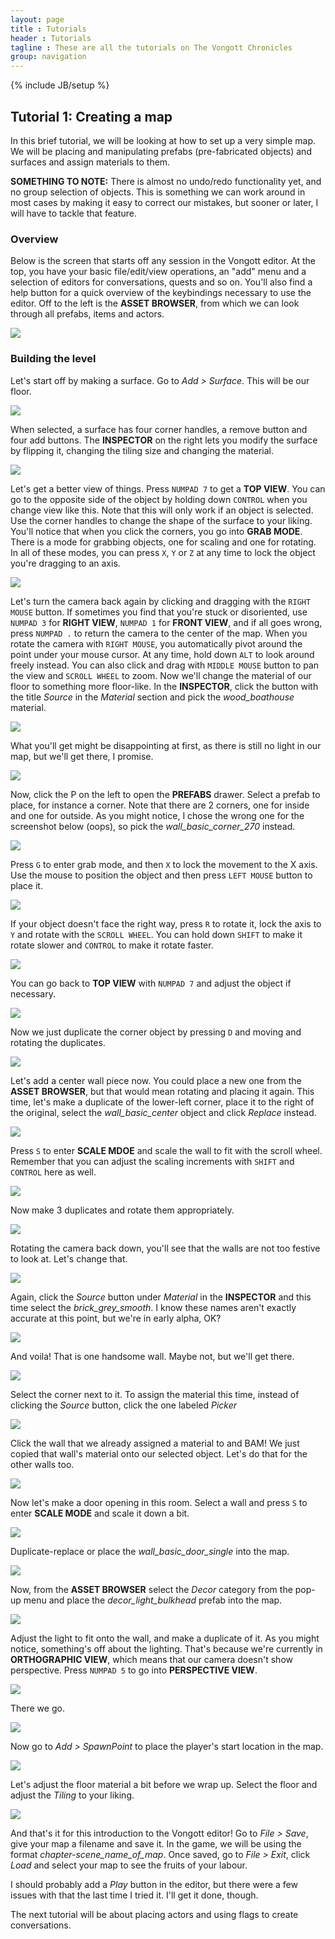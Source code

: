 ```yaml
---
layout: page
title : Tutorials
header : Tutorials
tagline : These are all the tutorials on The Vongott Chronicles 
group: navigation
---
```

{% include JB/setup %}

## Tutorial 1: Creating a map
In this brief tutorial, we will be looking at how to set up a very simple map. We will be placing and manipulating prefabs (pre-fabricated objects) and surfaces and assign materials to them.

**SOMETHING TO NOTE:** There is almost no undo/redo functionality yet, and no group selection of objects. This is something we can work around in most cases by making it easy to correct our mistakes, but sooner or later, I will have to tackle that feature.

### Overview
Below is the screen that starts off any session in the Vongott editor. At the top, you have your basic file/edit/view operations, an "add" menu and a selection of editors for conversations, quests and so on. You'll also find a help button for a quick overview of the keybindings necessary to use the editor. Off to the left is the **ASSET BROWSER**, from which we can look through all prefabs, items and actors.

<img class="tutorial_image" src="{{ BASE_PATH }}/images/tutorials/1/0.jpg" />

### Building the level
Let's start off by making a surface. Go to *Add > Surface*. This will be our floor.

<img class="tutorial_image" src="{{ BASE_PATH }}/images/tutorials/1/1.jpg" />

When selected, a surface has four corner handles, a remove button and four add buttons. The **INSPECTOR** on the right lets you modify the surface by flipping it, changing the tiling size and changing the material.

<img class="tutorial_image" src="{{ BASE_PATH }}/images/tutorials/1/2.jpg" />

Let's get a better view of things. Press `NUMPAD 7` to get a **TOP VIEW**. You can go to the opposite side of the object by holding down `CONTROL` when you change view like this. Note that this will only work if an object is selected. Use the corner handles to change the shape of the surface to your liking. You'll notice that when you click the corners, you go into **GRAB MODE**. There is a mode for grabbing objects, one for scaling and one for rotating. In all of these modes, you can press `X`, `Y` or `Z` at any time to lock the object you're dragging to an axis.

<img class="tutorial_image" src="{{ BASE_PATH }}/images/tutorials/1/3.jpg" />

Let's turn the camera back again by clicking and dragging with the `RIGHT MOUSE` button. If sometimes you find that you're stuck or disoriented, use `NUMPAD 3` for **RIGHT VIEW**, `NUMPAD 1` for **FRONT VIEW**, and if all goes wrong, press `NUMPAD .` to return the camera to the center of the map. When you rotate the camera with `RIGHT MOUSE`, you automatically pivot around the point under your mouse cursor. At any time, hold down `ALT` to look around freely instead. You can also click and drag with `MIDDLE MOUSE` button to pan the view and `SCROLL WHEEL` to zoom. Now we'll change the material of our floor to something more floor-like. In the **INSPECTOR**, click the button with the title *Source* in the *Material* section and pick the *wood_boathouse* material.

<img class="tutorial_image" src="{{ BASE_PATH }}/images/tutorials/1/4.jpg" />

What you'll get might be disappointing at first, as there is still no light in our map, but we'll get there, I promise.

<img class="tutorial_image" src="{{ BASE_PATH }}/images/tutorials/1/5.jpg" />

Now, click the P on the left to open the **PREFABS** drawer. Select a prefab to place, for instance a corner. Note that there are 2 corners, one for inside and one for outside. As you might notice, I chose the wrong one for the screenshot below (oops), so pick the *wall_basic_corner_270* instead.

<img class="tutorial_image" src="{{ BASE_PATH }}/images/tutorials/1/6.jpg" />

Press `G` to enter grab mode, and then `X` to lock the movement to the X axis. Use the mouse to position the object and then press `LEFT MOUSE` button to place it.

<img class="tutorial_image" src="{{ BASE_PATH }}/images/tutorials/1/7.jpg" />

If your object doesn't face the right way, press `R` to rotate it, lock the axis to `Y` and rotate with the `SCROLL WHEEL`. You can hold down `SHIFT` to make it rotate slower and `CONTROL` to make it rotate faster.

<img class="tutorial_image" src="{{ BASE_PATH }}/images/tutorials/1/8.jpg" />

You can go back to **TOP VIEW** with `NUMPAD 7` and adjust the object if necessary.

<img class="tutorial_image" src="{{ BASE_PATH }}/images/tutorials/1/9.jpg" />

Now we just duplicate the corner object by pressing `D` and moving and rotating the duplicates.

<img class="tutorial_image" src="{{ BASE_PATH }}/images/tutorials/1/10.jpg" />

Let's add a center wall piece now. You could place a new one from the **ASSET BROWSER**, but that would mean rotating and placing it again. This time, let's make a duplicate of the lower-left corner, place it to the right of the original, select the *wall_basic_center* object and click *Replace* instead.

<img class="tutorial_image" src="{{ BASE_PATH }}/images/tutorials/1/11.jpg" />

Press `S` to enter **SCALE MDOE** and scale the wall to fit with the scroll wheel. Remember that you can adjust the scaling increments with `SHIFT` and `CONTROL` here as well.

<img class="tutorial_image" src="{{ BASE_PATH }}/images/tutorials/1/12.jpg" />

Now make 3 duplicates and rotate them appropriately.

<img class="tutorial_image" src="{{ BASE_PATH }}/images/tutorials/1/13.jpg" />

Rotating the camera back down, you'll see that the walls are not too festive to look at. Let's change that.

<img class="tutorial_image" src="{{ BASE_PATH }}/images/tutorials/1/14.jpg" />

Again, click the *Source* button under *Material* in the **INSPECTOR** and this time select the *brick_grey_smooth*. I know these names aren't exactly accurate at this point, but we're in early alpha, OK?

<img class="tutorial_image" src="{{ BASE_PATH }}/images/tutorials/1/15.jpg" />

And voila! That is one handsome wall. Maybe not, but we'll get there.

<img class="tutorial_image" src="{{ BASE_PATH }}/images/tutorials/1/16.jpg" />

Select the corner next to it. To assign the material this time, instead of clicking the *Source* button, click the one labeled *Picker*

<img class="tutorial_image" src="{{ BASE_PATH }}/images/tutorials/1/17.jpg" />

Click the wall that we already assigned a material to and BAM! We just copied that wall's material onto our selected object. Let's do that for the other walls too.

<img class="tutorial_image" src="{{ BASE_PATH }}/images/tutorials/1/18.jpg" />

Now let's make a door opening in this room. Select a wall and press `S` to enter **SCALE MODE** and scale it down a bit.

<img class="tutorial_image" src="{{ BASE_PATH }}/images/tutorials/1/19.jpg" />

Duplicate-replace or place the *wall_basic_door_single* into the map.

<img class="tutorial_image" src="{{ BASE_PATH }}/images/tutorials/1/20.jpg" />

Now, from the **ASSET BROWSER** select the *Decor* category from the pop-up menu and place the *decor_light_bulkhead* prefab into the map.

<img class="tutorial_image" src="{{ BASE_PATH }}/images/tutorials/1/21.jpg" />

Adjust the light to fit onto the wall, and make a duplicate of it. As you might notice, something's off about the lighting. That's because we're currently in **ORTHOGRAPHIC VIEW**, which means that our camera doesn't show perspective. Press `NUMPAD 5` to go into **PERSPECTIVE VIEW**.

<img class="tutorial_image" src="{{ BASE_PATH }}/images/tutorials/1/22.jpg" />

There we go.

<img class="tutorial_image" src="{{ BASE_PATH }}/images/tutorials/1/23.jpg" />

Now go to *Add > SpawnPoint* to place the player's start location in the map.

<img class="tutorial_image" src="{{ BASE_PATH }}/images/tutorials/1/24.jpg" />

Let's adjust the floor material a bit before we wrap up. Select the floor and adjust the *Tiling* to your liking.

<img class="tutorial_image" src="{{ BASE_PATH }}/images/tutorials/1/25.jpg" />

And that's it for this introduction to the Vongott editor! Go to *File > Save*, give your map a filename and save it. In the game, we will be using the format *chapter-scene_name_of_map*. Once saved, go to *File > Exit*, click *Load* and select your map to see the fruits of your labour.

I should probably add a *Play* button in the editor, but there were a few issues with that the last time I tried it. I'll get it done, though.

The next tutorial will be about placing actors and using flags to create conversations.
